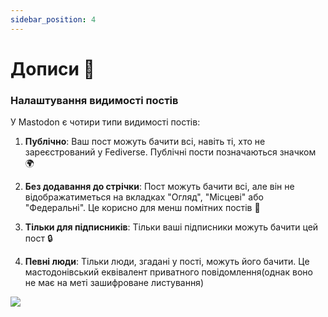 ```yaml
---
sidebar_position: 4
---
```


# Дописи 📝

### Налаштування видимості постів

У Mastodon є чотири типи видимості постів:

1. **Публічно**: Ваш пост можуть бачити всі, навіть ті, хто не зареєстрований у Fediverse. Публічні пости позначаються значком 🌍

2. **Без додавання до стрічки**: Пост можуть бачити всі, але він не відображатиметься на вкладках "Огляд", "Місцеві" або "Федеральні". Це корисно для менш помітних постів 🌙

3. **Тільки для підписників**: Тільки ваші підписники можуть бачити цей пост 🔒

4. **Певні люди**: Тільки люди, згадані у пості, можуть його бачити. Це мастодонівський еквівалент приватного повідомлення(однак воно не має на меті зашифроване листування)

![](/img/post.webp)
